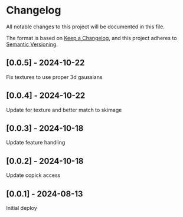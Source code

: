 # Changelog
All notable changes to this project will be documented in this file.

The format is based on [Keep a Changelog](https://keepachangelog.com/en/1.0.0/),
and this project adheres to [Semantic Versioning](https://semver.org/spec/v2.0.0.html).

## [0.0.5] - 2024-10-22
Fix textures to use proper 3d gaussians

## [0.0.4] - 2024-10-22
Update for texture and better match to skimage

## [0.0.3] - 2024-10-18
Update feature handling

## [0.0.2] - 2024-10-18
Update copick access

## [0.0.1] - 2024-08-13
Initial deploy
